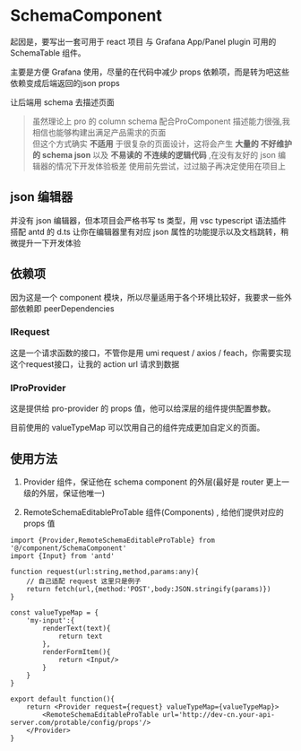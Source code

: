 # SchemaComponent

起因是，要写出一套可用于 react 项目 与 Grafana App/Panel plugin 可用的 SchemaTable 组件。

主要是方便 Grafana 使用，尽量的在代码中减少 props 依赖项，而是转为吧这些依赖变成后端返回的json props

让后端用 schema 去描述页面

>虽然理论上 pro 的 column schema 配合ProComponent 描述能力很强,我相信也能够构建出满足产品需求的页面  
但这个方式确实 **不适用** 于很复杂的页面设计，这将会产生 **大量的 不好维护的 schema json** 以及 **不易读的 不连续的逻辑代码** ,在没有友好的 json 编辑器的情况下开发体验极差 
使用前先尝试，过过脑子再决定使用在项目上

## json 编辑器

并没有 json 编辑器，但本项目会严格书写 ts 类型，用 vsc typescript 语法插件 搭配 antd 的 d.ts 让你在编辑器里有对应 json 属性的功能提示以及文档跳转，稍微提升一下开发体验

## 依赖项

因为这是一个 component 模块，所以尽量适用于各个环境比较好，我要求一些外部依赖即 peerDependencies

### IRequest  

这是一个请求函数的接口，不管你是用 umi request / axios / feach，你需要实现这个request接口，让我的 action url 请求到数据

### IProProvider

这是提供给 pro-provider 的 props 值，他可以给深层的组件提供配置参数。

目前使用的 valueTypeMap 可以饮用自己的组件完成更加自定义的页面。

## 使用方法

1. Provider 组件，保证他在 schema component 的外层(最好是 router 更上一级的外层，保证他唯一)

2. RemoteSchemaEditableProTable 组件(Components) , 给他们提供对应的 props 值

```tsx
import {Provider,RemoteSchemaEditableProTable} from '@/component/SchemaComponent'
import {Input} from 'antd'

function request(url:string,method,params:any){
    // 自己适配 request 这里只是例子
    return fetch(url,{method:'POST',body:JSON.stringify(params)})
}

const valueTypeMap = {
    'my-input':{
        renderText(text){
            return text
        },
        renderFormItem(){
            return <Input/>
        }
    }
}

export default function(){
    return <Provider request={request} valueTypeMap={valueTypeMap}>
        <RemoteSchemaEditableProTable url='http://dev-cn.your-api-server.com/protable/config/props'/>
    </Provider>
}

```
